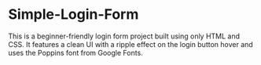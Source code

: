 # Simple-Login-Form
This is a beginner-friendly login form project built using only HTML and CSS. It features a clean UI with a ripple effect on the login button hover and uses the Poppins font from Google Fonts.
